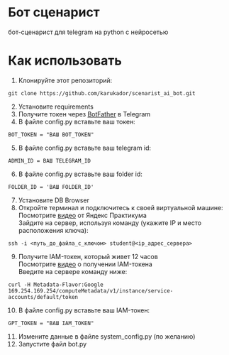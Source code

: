 # Бот сценарист
бот-сценарист для telegram на python с нейросетью

# Как использовать
1) Клонируйте этот репозиторий:
```
git clone https://github.com/karukador/scenarist_ai_bot.git
```
2) Установите requirements
3) Получите токен через [BotFather](https://telegram.me/BotFather) в Telegram 
4) В файле config.py вставьте ваш токен:
```
BOT_TOKEN = "ВАШ BOT_TOKEN"
```
5) В файле config.py вставьте ваш telegram id:
```
ADMIN_ID = ВАШ TELEGRAM_ID
```
6) В файле config.py вставьте ваш folder id:
```
FOLDER_ID = 'ВАШ FOLDER_ID'
```
7) Установите DB Browser  
8) Откройте терминал и подключитесь к своей виртуальной машине:  
   Посмотрите [видео](https://code.s3.yandex.net/kids-ai/video/1710521524357368.mp4) от Яндекс Практикума  
   Зайдите на сервер, используя команду (укажите IP и место расположения ключа):  
```
ssh -i <путь_до_файла_с_ключом> student@<ip_адрес_сервера>  
```
9) Получите IAM-токен, который живет 12 часов  
   Посмотрите [видео](https://code.s3.yandex.net/kids-ai/video/1710080423616925.mp4) о получении IAM-токена  
   Введите на сервере команду ниже:  
```
curl -H Metadata-Flavor:Google 169.254.169.254/computeMetadata/v1/instance/service-accounts/default/token
```
10) В файле config.py вставьте ваш IAM-токен:  
```
GPT_TOKEN = "ВАШ IAM_TOKEN"
```  
11) Измените данные в файле system_config.py (по желанию)  
12) Запустите файл bot.py  
